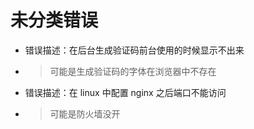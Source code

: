 # 未分类错误

- 错误描述：在后台生成验证码前台使用的时候显示不出来
- > 可能是生成验证码的字体在浏览器中不存在
- 错误描述：在 linux 中配置 nginx 之后端口不能访问
- > 可能是防火墙没开
